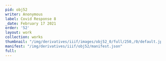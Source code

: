 ```yaml
---
pid: obj52
writer: Anonymous
label: Covid Response 8
_date: February 17 2021
order: '52'
layout: work
collection: works
thumbnail: "/img/derivatives/iiif/images/obj52_0/full/250,/0/default.jpg"
manifest: "/img/derivatives/iiif/obj52/manifest.json"
full:
---
```

